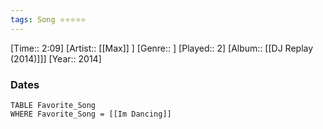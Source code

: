 ```yaml
---
tags: Song ⭐⭐⭐⭐⭐ 
---
```

[Time:: 2:09]
[Artist:: [[Max]] ]
[Genre:: ]
[Played:: 2]
[Album:: [[DJ Replay (2014)]]]
[Year:: 2014]
### Dates
````dataview
TABLE Favorite_Song
WHERE Favorite_Song = [[Im Dancing]]
````
